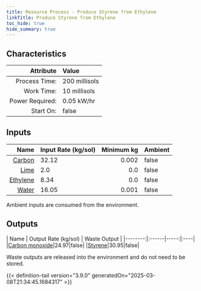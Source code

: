 ```yaml
---
title: Resource Process - Produce Styrene from Ethylene
linkTitle: Produce Styrene from Ethylene
toc_hide: true
hide_summary: true
---
```

<!-- This is generated by the MarsSim HelpGenertor, do not edit. -->

## Characteristics

| Attribute      | Value |
|--------:|:------|
|Process Time:|200 millisols|
|Work Time:|10 millisols|
|Power Required:|0.05 kW/hr|
|Start On:|false|

## Inputs
| Name      | Input Rate (kg/sol) | Minimum kg | Ambient |
|--------:|:------|-----:|:----|
|[Carbon](/docs/definitions/resource/carbon)|32.12|0.002|false|
|[Lime](/docs/definitions/resource/lime)|2.0|0.0|false|
|[Ethylene](/docs/definitions/resource/ethylene)|8.34|0.0|false|
|[Water](/docs/definitions/resource/water)|16.05|0.001|false|

Ambient inputs are consumed from the environment.

## Outputs
| Name      | Output Rate (kg/sol) | Waste Output |
|--------:|:------|-----:|:----|
|[Carbon monoxide](/docs/definitions/resource/carbon-monoxide)|24.97|false|
|[Styrene](/docs/definitions/resource/styrene)|30.95|false|

Waste outputs are released into the environment and do not need to be stored.


{{< definition-tail version="3.9.0" generatedOn="2025-03-08T21:34:45.1684317" >}}



